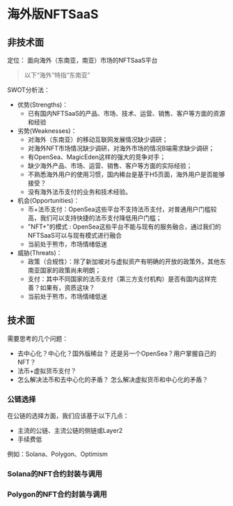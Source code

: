 # 海外版NFTSaaS

## 非技术面

定位： 面向海外（东南亚，南亚）市场的NFTSaaS平台

> 以下“海外”特指“东南亚”

SWOT分析法：
- 优势(Strengths)：
  - 已有国内NFTSaaS的产品、市场、技术、运营、销售、客户等方面的资源和经验
- 劣势(Weaknesses)：
  - 对海外（东南亚）的移动互联网发展情况缺少调研；
  - 对海外NFT市场情况缺少调研，对海外市场的情况B端需求缺少调研；
  - 有OpenSea、MagicEden这样的强大的竞争对手；
  - 缺少海外产品、市场、运营、销售、客户等方面的实际经验；
  - 不熟悉海外用户的使用习惯，国内稀台是基于H5页面，海外用户是否能够接受？
  - 没有海外法币支付的业务和技术经验。
- 机会(Opportunities)：
  - 币+法币支付：OpenSea这些平台不支持法币支付，对普通用户门槛较高，我们可以支持快捷的法币支付降低用户门槛；
  - "NFT+"的模式 : OpenSea这些平台不能与现有的服务融合，通过我们的NFTSaaS可以与现有模式进行融合
  - 当前处于熊市，市场情绪低迷
- 威胁(Threats)：
  - 政策（合规性）：除了新加坡对与虚拟资产有明确的开放的政策外，其他东南亚国家的政策尚未明朗；
  - 支付：其中不同国家的法币支付（第三方支付机构）是否有国内这样完善？如果有，资质这块？
  - 当前处于熊市，市场情绪低迷


## 技术面

需要思考的几个问题：

- 去中心化？中心化？国外版稀台？ 还是另一个OpenSea？用户掌握自己的NFT？
- 法币+虚拟货币支付？
- 怎么解决法币和去中心化的矛盾？ 怎么解决虚拟货币和中心化的矛盾？


### 公链选择

在公链的选择方面，我们应该基于以下几点：

- 主流的公链、主流公链的侧链或Layer2
- 手续费低

例如：Solana、Polygon、Optimism


### Solana的NFT合约封装与调用

### Polygon的NFT合约封装与调用








